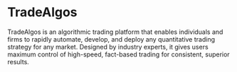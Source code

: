 # TradeAlgos

TradeAlgos is an algorithmic trading platform that enables individuals and firms to rapidly automate, develop, and deploy any quantitative trading strategy for any market. Designed by industry experts, it gives users maximum control of high-speed, fact-based trading for consistent, superior results.
